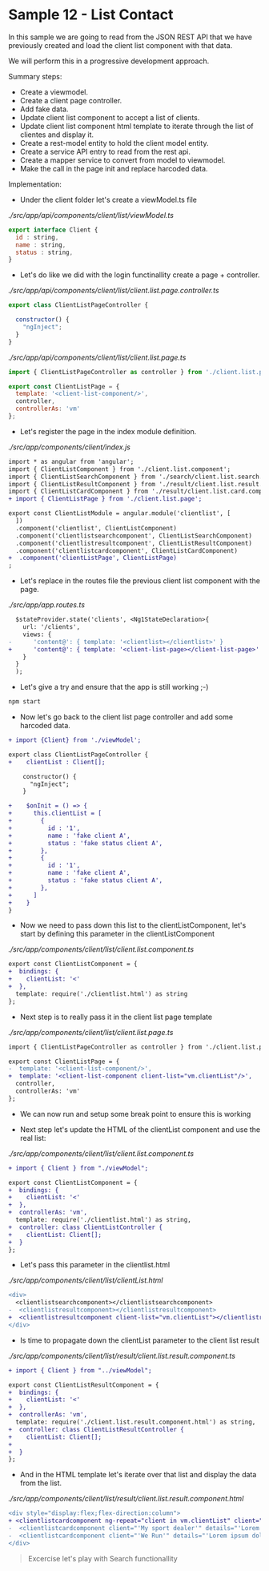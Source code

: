 # Sample 12 - List Contact

In this sample we are going to read from the JSON REST API that we have previously created and load
the client list component with that data.

We will perform this in a progressive development approach.

Summary steps:

- Create a viewmodel.
- Create a client page controller.
- Add fake data.
- Update client list component to accept a list of clients.
- Update client list component html template to iterate through the list of clientes and display it.
- Create a rest-model entity to hold the client model entity.
- Create a service API entry to read from the rest api.
- Create a mapper service to convert from model to viewmodel.
- Make the call in the page init and replace harcoded data.

Implementation:

- Under the client folder let's create a viewModel.ts file

_./src/app/api/components/client/list/viewModel.ts_

```javascript
export interface Client {
  id : string,
  name : string,
  status : string,
}
```

- Let's do like we did with the login functinallity create a page + controller.

_./src/app/api/components/client/list/client.list.page.controller.ts_

```javascript
export class ClientListPageController {

  constructor() {
    "ngInject";
  }
}
```

_./src/app/api/components/client/list/client.list.page.ts_

```javascript
import { ClientListPageController as controller } from './client.list.page.controller'

export const ClientListPage = {
  template: '<client-list-component/>',
  controller,
  controllerAs: 'vm'
};
```

- Let's register the page in the index module definition.

_./src/app/components/client/index.js_

```diff
import * as angular from 'angular';
import { ClientListComponent } from './client.list.component';
import { ClientListSearchComponent } from './search/client.list.search.component';
import { ClientListResultComponent } from './result/client.list.result.component';
import { ClientListCardComponent } from './result/client.list.card.component'
+ import { ClientListPage } from './client.list.page';

export const ClientListModule = angular.module('clientlist', [
  ])
  .component('clientlist', ClientListComponent)
  .component('clientlistsearchcomponent', ClientListSearchComponent)
  .component('clientlistresultcomponent', ClientListResultComponent)
  .component('clientlistcardcomponent', ClientListCardComponent) 
+  .component('clientListPage', ClientListPage)         
;
```

- Let's replace in the routes file the previous client list component with the page.

_./src/app/app.routes.ts_

```diff
  $stateProvider.state('clients', <Ng1StateDeclaration>{
    url: '/clients',
    views: {
-      'content@': { template: '<clientlist></clientlist>' }
+      'content@': { template: '<client-list-page></client-list-page>' }
    }
  }
  );
```

- Let's give a try and ensure that the app is still working ;-)

```cmd
npm start
```

- Now let's go back to the client list page controller and add some harcoded data.

```diff
+ import {Client} from './viewModel';

export class ClientListPageController {
+    clientList : Client[];

    constructor() {
      "ngInject";
    }

+    $onInit = () => {
+      this.clientList = [
+        {
+          id : '1',
+          name : 'fake client A',
+          status : 'fake status client A',
+        },
+        {
+          id : '1',
+          name : 'fake client A',
+          status : 'fake status client A',
+        },        
+      ]
+    }    
}
```

- Now we need to pass down this list to the clientListComponent, let's start by defining this parameter in the 
clientListComponent

_./src/app/components/client/list/client.list.component.ts_

```diff
export const ClientListComponent = {
+  bindings: {
+    clientList: '<'
+  },  
  template: require('./clientlist.html') as string
};
```

- Next step is to really pass it in the client list page template

_./src/app/components/client/list/client.list.page.ts_

```diff
import { ClientListPageController as controller } from './client.list.page.controller'

export const ClientListPage = {
-  template: '<client-list-component/>',
+  template: '<client-list-component client-list="vm.clientList"/>',
  controller,
  controllerAs: 'vm'
};
```

- We can now run and setup some break point to ensure this is working

- Next step let's update the HTML of the clientList component and use the real list:

_./src/app/components/client/list/client.list.component.ts_

```diff
+ import { Client } from "./viewModel";

export const ClientListComponent = {
+  bindings: {
+    clientList: '<'
+  },  
+  controllerAs: 'vm',
  template: require('./clientlist.html') as string,
+  controller: class ClientListController {
+    clientList: Client[];
+  }
};
```

- Let's pass this parameter in the clientlist.html

_./src/app/components/client/list/clientList.html_

```diff
<div>
  <clientlistsearchcomponent></clientlistsearchcomponent>  
-  <clientlistresultcomponent></clientlistresultcomponent>
+  <clientlistresultcomponent client-list="vm.clientList"></clientlistresultcomponent>
</div>
```

- Is time to propagate down the clientList parameter to the client list result

_./src/app/components/client/list/result/client.list.result.component.ts_

```diff
+ import { Client } from "../viewModel";

export const ClientListResultComponent = {
+  bindings: {
+    clientList: '<'
+  },    
+  controllerAs: 'vm',
  template: require('./client.list.result.component.html') as string,
+  controller: class ClientListResultController {
+    clientList: Client[];
+    
+  }  
};
```

- And in the HTML template let's iterate over that list and display the data from the list.

_./src/app/components/client/list/result/client.list.result.component.html_

```diff
<div style="display:flex;flex-direction:column">
+ <clientlistcardcomponent ng-repeat="client in vm.clientList" client="client.name" details="client.status"></clientlistcardcomponent> 
-  <clientlistcardcomponent client="'My sport dealer'" details="'Lorem ipsum dolor sit amet, consectetur..'"></clientlistcardcomponent>
-  <clientlistcardcomponent client="'We Run'" details="'Lorem ipsum dolor sit amet, consectetur..'"/></clientlistcardcomponent>
</div>
```

> Excercise let's play with Search functionallity

